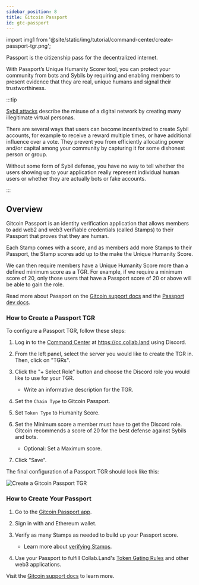 ```yaml
---
sidebar_position: 8
title: Gitcoin Passport
id: gtc-passport
---
```


import img1 from '@site/static/img/tutorial/command-center/create-passport-tgr.png';

Passport is the citizenship pass for the decentralized internet.

With Passport’s Unique Humanity Scorer tool, you can protect your community from bots and Sybils by requiring and enabling members to present evidence that they are real, unique humans and signal their trustworthiness.

:::tip

[Sybil attacks](https://docs.passport.gitcoin.co/building-with-passport/major-concepts/platform-integrator-concepts#what-are-sybils-and-why-should-you-care) describe the misuse of a digital network by creating many illegitimate virtual personas.

There are several ways that users can become incentivized to create Sybil accounts, for example to receive a reward multiple times, or have additional influence over a vote. They prevent you from efficiently allocating power and/or capital among your community by capturing it for some dishonest person or group.

Without some form of Sybil defense, you have no way to tell whether the users showing up to your application really represent individual human users or whether they are actually bots or fake accounts.

:::

## Overview

Gitcoin Passport is an identity verification application that allows members to add web2 and web3 verifiable credentials (called Stamps) to their Passport that proves that they are human.

Each Stamp comes with a score, and as members add more Stamps to their Passport, the Stamp scores add up to the make the Unique Humanity Score.

We can then require members have a Unique Humanity Score more than a defined minimum score as a TGR. For example, if we require a minimum score of 20, only those users that have a Passport score of 20 or above will be able to gain the role.

Read more about Passport on the [Gitcoin support docs](https://support.gitcoin.co/gitcoin-knowledge-base/gitcoin-passport/what-is-gitcoin-passport) and the [Passport dev docs](https://docs.passport.gitcoin.co/building-with-passport/introduction#what-is-passport).

### How to Create a Passport TGR

To configure a Passport TGR, follow these steps:

1. Log in to the [Command Center](../../key-features/command-center) at https://cc.collab.land using Discord.

2. From the left panel, select the server you would like to create the TGR in. Then, click on "TGRs".

3. Click the "+ Select Role" button and choose the Discord role you would like to use for your TGR.
   - Write an informative description for the TGR.

4. Set the `Chain Type` to Gitcoin Passport.

5. Set `Token Type` to Humanity Score.

6. Set the Minimum score a member must have to get the Discord role. Gitcoin recommends a score of 20 for the best defense against Sybils and bots.
   - Optional: Set a Maximum score.

7. Click "Save".

The final configuration of a Passport TGR should look like this:

<div class="text--center">
   <img  src={img1} alt="Create a Gitcoin Passport TGR" />
</div>

### How to Create Your Passport

1. Go to the [Gitcoin Passport app](https://passport.gitcoin.co/).

2. Sign in with and Ethereum wallet.

3. Verify as many Stamps as needed to build up your Passport score.
   - Learn more about [verifying Stamps](https://support.gitcoin.co/gitcoin-knowledge-base/gitcoin-passport/what-are-stamps).

4. Use your Passport to fulfill Collab.Land's [Token Gating Rules](/help-docs/key-features/token-gate-communities#what-is-token-gating) and other web3 applications.

Visit the [Gitcoin support docs](https://support.gitcoin.co/gitcoin-knowledge-base/gitcoin-passport/creating-a-gitcoin-passport#sign-into-gitcoin-passport) to learn more.
